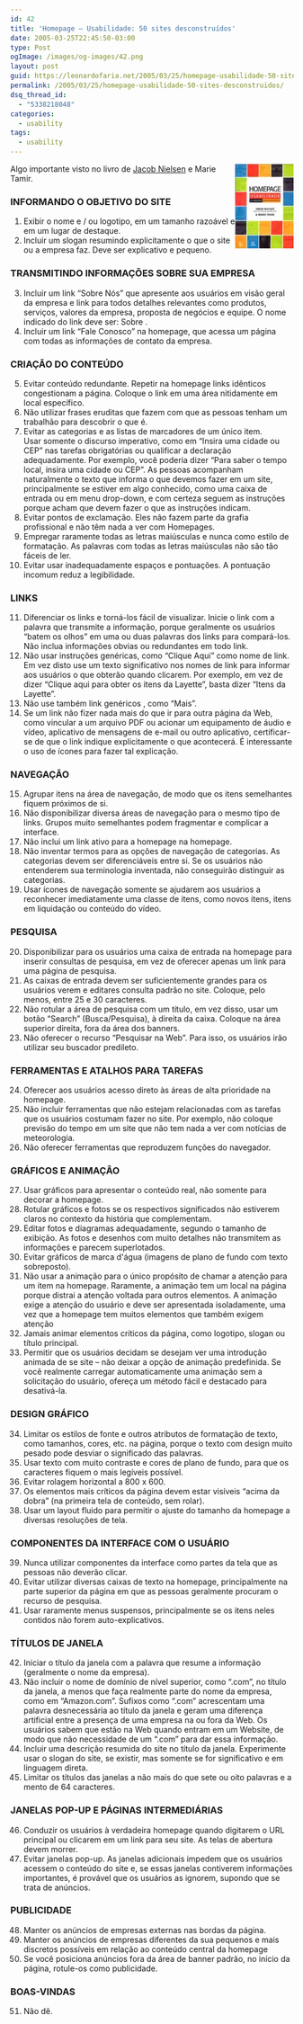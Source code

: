 ```yaml
---
id: 42
title: 'Homepage – Usabilidade: 50 sites desconstruídos'
date: 2005-03-25T22:45:50-03:00
type: Post
ogImage: /images/og-images/42.png
layout: post
guid: https://leonardofaria.net/2005/03/25/homepage-usabilidade-50-sites-desconstruidos/
permalink: /2005/03/25/homepage-usabilidade-50-sites-desconstruidos/
dsq_thread_id:
  - "5338218048"
categories:
  - usability
tags:
  - usability
---
```

[<img src="/wp-content/uploads/2006/05/useit_homepage.jpg" align="right" alt="Capa do Livro" />](http://www.submarino.com.br/books_productdetails.asp?Query=ProductPage&ProdTypeId=1&ProdId=168450&ST=SE)Algo importante visto no livro de [Jacob Nielsen](http://www.useit.com) e Marie Tamir.

### INFORMANDO O OBJETIVO DO SITE

1. Exibir o nome e / ou logotipo, em um tamanho razoável e em um lugar de destaque.  
2. Incluir um slogan resumindo explicitamente o que o site ou a empresa faz. Deve ser explicativo e pequeno.

### TRANSMITINDO INFORMAÇÕES SOBRE SUA EMPRESA

3. Incluir um link &#8220;Sobre Nós&#8221; que apresente aos usuários em visão geral da empresa e link para todos detalhes relevantes como produtos, serviços, valores da empresa, proposta de negócios e equipe. O nome indicado do link deve ser: Sobre .  
4. Incluir um link &#8220;Fale Conosco&#8221; na homepage, que acessa um página com todas as informações de contato da empresa.

### CRIAÇÃO DO CONTEÚDO

5. Evitar conteúdo redundante. Repetir na homepage links idênticos congestionam a página. Coloque o link em uma área nitidamente em local específico.  
6. Não utilizar frases eruditas que fazem com que as pessoas tenham um trabalhão para descobrir o que é.  
7. Evitar as categorias e as listas de marcadores de um único item.  
Usar somente o discurso imperativo, como em &#8220;Insira uma cidade ou CEP&#8221; nas tarefas obrigatórias ou qualificar a declaração adequadamente. Por exemplo, você poderia dizer &#8220;Para saber o tempo local, insira uma cidade ou CEP&#8221;. As pessoas acompanham naturalmente o texto que informa o que devemos fazer em um site, principalmente se estiver em algo conhecido, como uma caixa de entrada ou em menu drop-down, e com certeza seguem as instruções porque acham que devem fazer o que as instruções indicam.  
8. Evitar pontos de exclamação. Eles não fazem parte da grafia profissional e não têm nada a ver com Homepages.  
9. Empregar raramente todas as letras maiúsculas e nunca como estilo de formatação. As palavras com todas as letras maiúsculas não são tão fáceis de ler.  
10. Evitar usar inadequadamente espaços e pontuações. A pontuação incomum reduz a legibilidade.

### LINKS

11. Diferenciar os links e torná-los fácil de visualizar. Inicie o link com a palavra que transmite a informação, porque geralmente os usuários &#8220;batem os olhos&#8221; em uma ou duas palavras dos links para compará-los. Não inclua informações obvias ou redundantes em todo link.  
12. Não usar instruções genéricas, como &#8220;Clique Aqui&#8221; como nome de link. Em vez disto use um texto significativo nos nomes de link para informar aos usuários o que obterão quando clicarem. Por exemplo, em vez de dizer &#8220;Clique aqui para obter os itens da Layette&#8221;, basta dizer &#8220;Itens da Layette&#8221;.  
13. Não use também link genéricos , como &#8220;Mais&#8221;.  
14. Se um link não fizer nada mais do que ir para outra página da Web, como vincular a um arquivo PDF ou acionar um equipamento de áudio e vídeo, aplicativo de mensagens de e-mail ou outro aplicativo, certificar-se de que o link indique explicitamente o que acontecerá. É interessante o uso de ícones para fazer tal explicação.

### NAVEGAÇÃO

15. Agrupar itens na área de navegação, de modo que os itens semelhantes fiquem próximos de si.  
16. Não disponibilizar diversa áreas de navegação para o mesmo tipo de links. Grupos muito semelhantes podem fragmentar e complicar a interface.  
17. Não inclui um link ativo para a homepage na homepage.  
18. Não inventar termos para as opções de navegação de categorias. As categorias devem ser diferenciáveis entre si. Se os usuários não entenderem sua terminologia inventada, não conseguirão distinguir as categorias.  
19. Usar ícones de navegação somente se ajudarem aos usuários a reconhecer imediatamente uma classe de itens, como novos itens, itens em liquidação ou conteúdo do vídeo.

### PESQUISA

20. Disponibilizar para os usuários uma caixa de entrada na homepage para inserir consultas de pesquisa, em vez de oferecer apenas um link para uma página de pesquisa.  
21. As caixas de entrada devem ser suficientemente grandes para os usuários verem e editares consulta padrão no site. Coloque, pelo menos, entre 25 e 30 caracteres.  
22. Não rotular a área de pesquisa com um título, em vez disso, usar um botão &#8220;Search&#8221; (Busca/Pesquisa), à direita da caixa. Coloque na área superior direita, fora da área dos banners.  
23. Não oferecer o recurso &#8220;Pesquisar na Web&#8221;. Para isso, os usuários irão utilizar seu buscador predileto.

### FERRAMENTAS E ATALHOS PARA TAREFAS

24. Oferecer aos usuários acesso direto às áreas de alta prioridade na homepage.  
25. Não incluir ferramentas que não estejam relacionadas com as tarefas que os usuários costumam fazer no site. Por exemplo, não coloque previsão do tempo em um site que não tem nada a ver com notícias de meteorologia.  
26. Não oferecer ferramentas que reproduzem funções do navegador.

### GRÁFICOS E ANIMAÇÂO

27. Usar gráficos para apresentar o conteúdo real, não somente para decorar a homepage.  
28. Rotular gráficos e fotos se os respectivos significados não estiverem claros no contexto da história que complementam.  
29. Editar fotos e diagramas adequadamente, segundo o tamanho de exibição. As fotos e desenhos com muito detalhes não transmitem as informações e parecem superlotados.  
30. Evitar gráficos de marca d'água (imagens de plano de fundo com texto sobreposto).  
31. Não usar a animação para o único propósito de chamar a atenção para um item na homepage. Raramente, a animação tem um local na página porque distrai a atenção voltada para outros elementos. A animação exige a atenção do usuário e deve ser apresentada isoladamente, uma vez que a homepage tem muitos elementos que também exigem atenção  
32. Jamais animar elementos críticos da página, como logotipo, slogan ou título principal.  
33. Permitir que os usuários decidam se desejam ver uma introdução animada de se site – não deixar a opção de animação predefinida. Se você realmente carregar automaticamente uma animação sem a solicitação do usuário, ofereça um método fácil e destacado para desativá-la.

### DESIGN GRÁFICO

34. Limitar os estilos de fonte e outros atributos de formatação de texto, como tamanhos, cores, etc. na página, porque o texto com design muito pesado pode desviar o significado das palavras.  
35. Usar texto com muito contraste e cores de plano de fundo, para que os caracteres fiquem o mais legíveis possível.  
36. Evitar rolagem horizontal a 800 x 600.  
37. Os elementos mais críticos da página devem estar visíveis &#8220;acima da dobra&#8221; (na primeira tela de conteúdo, sem rolar).  
38. Usar um layout fluido para permitir o ajuste do tamanho da homepage a diversas resoluções de tela.

### COMPONENTES DA INTERFACE COM O USUÁRIO

39. Nunca utilizar componentes da interface como partes da tela que as pessoas não deverão clicar.  
40. Evitar utilizar diversas caixas de texto na homepage, principalmente na parte superior da página em que as pessoas geralmente procuram o recurso de pesquisa.  
41. Usar raramente menus suspensos, principalmente se os itens neles contidos não forem auto-explicativos.

### TÍTULOS DE JANELA

42. Iniciar o título da janela com a palavra que resume a informação (geralmente o nome da empresa).  
43. Não incluir o nome de domínio de nível superior, como &#8220;.com&#8221;, no título da janela, a menos que faça realmente parte do nome da empresa, como em &#8220;Amazon.com&#8221;. Sufixos como &#8220;.com&#8221; acrescentam uma palavra desnecessária ao título da janela e geram uma diferença artificial entre a presença de uma empresa na ou fora da Web. Os usuários sabem que estão na Web quando entram em um Website, de modo que não necessidade de um &#8220;.com&#8221; para dar essa informação.  
44. Incluir uma descrição resumida do site no título da janela. Experimente usar o slogan do site, se existir, mas somente se for significativo e em linguagem direta.  
45. Limitar os títulos das janelas a não mais do que sete ou oito palavras e a mento de 64 caracteres.

### JANELAS POP-UP E PÁGINAS INTERMEDIÁRIAS

46. Conduzir os usuários à verdadeira homepage quando digitarem o URL principal ou clicarem em um link para seu site. As telas de abertura devem morrer.  
47. Evitar janelas pop-up. As janelas adicionais impedem que os usuários acessem o conteúdo do site e, se essas janelas contiverem informações importantes, é provável que os usuários as ignorem, supondo que se trata de anúncios.

### PUBLICIDADE

48. Manter os anúncios de empresas externas nas bordas da página.  
49. Manter os anúncios de empresas diferentes da sua pequenos e mais discretos possíveis em relação ao conteúdo central da homepage  
50. Se você posiciona anúncios fora da área de banner padrão, no início da página, rotule-os como publicidade.

### BOAS-VINDAS

51. Não dê.
